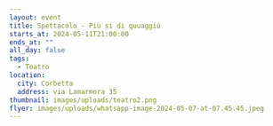 ```yaml
---
layout: event
title: Spettacolo - Più si di quuaggiù
starts_at: 2024-05-11T21:00:00
ends_at: ""
all_day: false
tags:
  - Teatro
location:
  city: Corbetta
  address: via Lamarmora 35
thumbnail: images/uploads/teatro2.png
flyer: images/uploads/whatsapp-image-2024-05-07-at-07.45.45.jpeg
---
```

